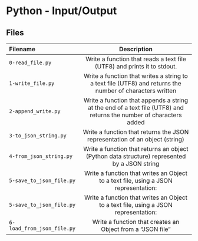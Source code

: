 # Python - Input/Output
## Files
| Filename | Description |
| :-------------- | :-----------: |
| `0-read_file.py` | Write a function that reads a text file (UTF8) and prints it to stdout. |
| `1-write_file.py` | Write a function that writes a string to a text file (UTF8) and returns the number of characters written |
| `2-append_write.py` | Write a function that appends a string at the end of a text file (UTF8) and returns the number of characters added |
| `3-to_json_string.py` | Write a function that returns the JSON representation of an object (string) |
| `4-from_json_string.py` | Write a function that returns an object (Python data structure) represented by a JSON string |
| `5-save_to_json_file.py` | Write a function that writes an Object to a text file, using a JSON representation: |
| `5-save_to_json_file.py` | Write a function that writes an Object to a text file, using a JSON representation: |
| `6-load_from_json_file.py` | Write a function that creates an Object from a “JSON file” |
